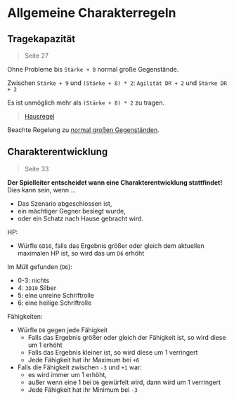 # Allgemeine Charakterregeln

## Tragekapazität

> Seite 27

Ohne Probleme bis `Stärke + 8` normal große Gegenstände.

Zwischen `Stärke + 9` und `(Stärke + 8) * 2`: `Agilität DR + 2` und `Stärke DR + 2`

Es ist unmöglich mehr als `(Stärke + 8) * 2` zu tragen.

> [Hausregel](../hausregeln/tragekapazit%C3%A4t.md)

Beachte Regelung zu [normal großen Gegenständen](ausr%C3%BCstung.md#normal+große+gegenst%C3%A4nde).

## Charakterentwicklung

> Seite 33

**Der Spielleiter entscheidet wann eine Charakterentwicklung stattfindet!** Dies kann sein, wenn ...
- Das Szenario abgeschlossen ist,
- ein mächtiger Gegner besiegt wurde,
- oder ein Schatz nach Hause gebracht wird.

HP:

- Würfle `6D10`, falls das Ergebnis größer oder gleich dem aktuellen maximalen HP ist, so wird das um `D6` erhöht

Im Müll gefunden (`D6`):

- 0-3: nichts
- 4: `3D10` Silber
- 5: eine unreine Schriftrolle
- 6: eine heilige Schriftrolle

Fähigkeiten:

- Würfle `D6` gegen jede Fähigkeit
    - Falls das Ergebnis größer oder gleich der Fähigkeit ist, so wird diese um 1 erhöht
    - Falls das Ergebnis kleiner ist, so wird diese um 1 verringert
    - Jede Fähigkeit hat ihr Maximum bei `+6`
- Falls die Fähigkeit zwischen `-3` und `+1` war:
    - es wird immer um 1 erhöht,
    - außer wenn eine 1 bei `D6` gewürfelt wird, dann wird um 1 verringert
    - Jede Fähigkeit hat ihr Minimum bei `-3`
